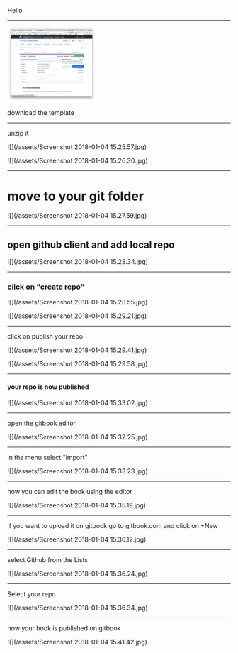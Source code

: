 
Hello

---

<img src="/assets/Screenshot 2018-01-04 15.23.26.jpg" alt="Drawing" style="width: 200px;"/>

download the template

---

unzip it

![](/assets/Screenshot 2018-01-04 15.25.57.jpg)

![](/assets/Screenshot 2018-01-04 15.26.30.jpg)

---

# move to your git folder

![](/assets/Screenshot 2018-01-04 15.27.59.jpg)

---


## open github client and add local repo

![](/assets/Screenshot 2018-01-04 15.28.34.jpg)

---

### click on "create repo"

![](/assets/Screenshot 2018-01-04 15.28.55.jpg)

![](/assets/Screenshot 2018-01-04 15.29.21.jpg)


---

click on publish your repo

![](/assets/Screenshot 2018-01-04 15.29.41.jpg)

![](/assets/Screenshot 2018-01-04 15.29.58.jpg)


---

#### your repo is now published

![](/assets/Screenshot 2018-01-04 15.33.02.jpg)


---

 open the gitbook editor

![](/assets/Screenshot 2018-01-04 15.32.25.jpg)


---

 in the menu select "import"

![](/assets/Screenshot 2018-01-04 15.33.23.jpg)


---

 now you can edit the book using the editor

![](/assets/Screenshot 2018-01-04 15.35.19.jpg)


---

 if you want to upload it on gitbook go to gitbook.com and click on +New

![](/assets/Screenshot 2018-01-04 15.36.12.jpg)


---

 select Github from the Lists

![](/assets/Screenshot 2018-01-04 15.36.24.jpg)


---

Select your repo

![](/assets/Screenshot 2018-01-04 15.36.34.jpg)


---

 now your book is published on gitbook

![](/assets/Screenshot 2018-01-04 15.41.42.jpg)
